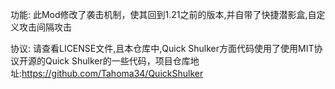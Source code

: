 功能:
此Mod修改了袭击机制，使其回到1.21之前的版本,并自带了快捷潜影盒,自定义攻击间隔攻击



协议:
请查看LICENSE文件,且本仓库中,Quick Shulker方面代码使用了使用MIT协议开源的Quick Shulker的一些代码，项目仓库地址:https://github.com/Tahoma34/QuickShulker
